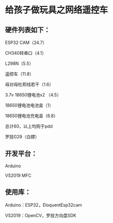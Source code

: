 # 给孩子做玩具之网络遥控车

## 硬件列表如下：

ESP32 CAM（24.7）

CH340转串口（4.1）

L298N（5.5）

遥控车（11.8）

母对母杜邦线若干（1.6）

3.7v 18650锂电池x2 （4.5）

18650锂电池电池盒（1）

18650锂电池充电盒（6.8）

总计60，以上均购于pdd

罗技G29（白嫖）

## 开发平台：

Arduino

VS2019 MFC

## 使用库：

Arduino：ESP32，EloquentEsp32cam

VS2019：OpenCV，罗技方向盘SDK
